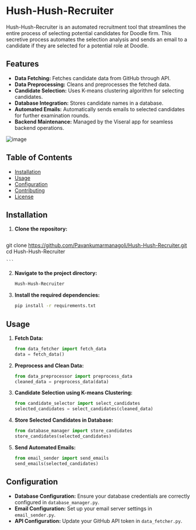 # Hush-Hush-Recruiter

Hush-Hush-Recruiter is an automated recruitment tool that streamlines the entire process of selecting potential candidates for Doodle firm. This secretive process automates the selection analysis and sends an email to a candidate if they are selected for a potential role at Doodle.

## Features

- **Data Fetching:** Fetches candidate data from GitHub through API.
- **Data Preprocessing:** Cleans and preprocesses the fetched data.
- **Candidate Selection:** Uses K-means clustering algorithm for selecting candidates.
- **Database Integration:** Stores candidate names in a database.
- **Automated Emails:** Automatically sends emails to selected candidates for further examination rounds.
- **Backend Maintenance:** Managed by the Viseral app for seamless backend operations.

![image](https://github.com/Rakesh-Seenu/Hush-Hush-Recruiter/assets/126412041/ef63f0e1-4fc4-4959-85e7-5d6acad54945)


## Table of Contents

- [Installation](#installation)
- [Usage](#usage)
- [Configuration](#configuration)
- [Contributing](#contributing)
- [License](#license)

## Installation

1. **Clone the repository:**
    ```bash

git clone https://github.com/Pavankumarmanagoli/Hush-Hush-Recruiter.git
cd Hush-Hush-Recruiter

    ```
2. **Navigate to the project directory:**
    ```bash
    Hush-Hush-Recruiter
    ```
3. **Install the required dependencies:**
    ```bash
    pip install -r requirements.txt
    ```

## Usage

1. **Fetch Data:**
    ```python
    from data_fetcher import fetch_data
    data = fetch_data()
    ```

2. **Preprocess and Clean Data:**
    ```python
    from data_preprocessor import preprocess_data
    cleaned_data = preprocess_data(data)
    ```

3. **Candidate Selection using K-means Clustering:**
    ```python
    from candidate_selector import select_candidates
    selected_candidates = select_candidates(cleaned_data)
    ```

4. **Store Selected Candidates in Database:**
    ```python
    from database_manager import store_candidates
    store_candidates(selected_candidates)
    ```

5. **Send Automated Emails:**
    ```python
    from email_sender import send_emails
    send_emails(selected_candidates)
    ```

## Configuration

- **Database Configuration:** Ensure your database credentials are correctly configured in `database_manager.py`.
- **Email Configuration:** Set up your email server settings in `email_sender.py`.
- **API Configuration:** Update your GitHub API token in `data_fetcher.py`.
